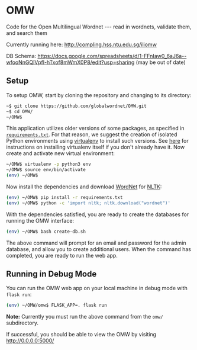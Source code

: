 # OMW

Code for the Open Multilingual Wordnet ---
read in wordnets, validate them, and search them

Currently running here: http://compling.hss.ntu.edu.sg/iliomw


DB Schema:
https://docs.google.com/spreadsheets/d/1-FFnIaw0_6aJ6a--wfooNnGQlVpfl-hTxof8mWmX0P8/edit?usp=sharing
(may be out of date)


## Setup

To setup OMW, start by cloning the repository and changing to its directory:

```bash
~$ git clone https://github.com/globalwordnet/OMW.git
~$ cd OMW/
~/OMW$
```

This application utilizes older versions of some packages, as specified in [`requirements.txt`](requirements.txt).
For that reason, we suggest the creation of isolated Python environments using [virtualenv](https://virtualenv.pypa.io) to install such versions.
See [here](https://virtualenv.pypa.io/en/latest/installation/) for instructions on installing virtualenv itself if you don't already have it.
Now create and activate new virtual environment:

```bash
~/OMW$ virtualenv -p python3 env
~/OMW$ source env/bin/activate
(env) ~/OMW$
```

Now install the dependencies and download [WordNet](https://wordnet.princeton.edu/) for [NLTK](http://www.nltk.org/):

```bash
(env) ~/OMW$ pip install -r requirements.txt
(env) ~/OMW$ python -c 'import nltk; nltk.download("wordnet")'
```

With the dependencies satisfied, you are ready to create the databases for running the OMW interface:

``` bash
(env) ~/OMW$ bash create-db.sh
```

The above command will prompt for an email and password for the admin database, and allow you to create additional users.
When the command has completed, you are ready to run the web app.

## Running in Debug Mode

You can run the OMW web app on your local machine in debug mode with `flask run`:

``` bash
(env) ~/OMW/omw$ FLASK_APP=. flask run
```

**Note:** Currently you must run the above command from the `omw/` subdirectory.

If successful, you should be able to view the OMW by visiting http://0.0.0.0:5000/

